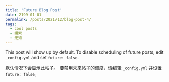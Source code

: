 ```yaml
---
title: 'Future Blog Post'
date: 2199-01-01
permalink: /posts/2021/12/blog-post-4/
tags:
  - cool posts
  - 摸索
  - 无知
---
```




This post will show up by default. To disable scheduling of future posts, edit `_config.yml` and set `future: false`. 

默认情况下会显示此帖子。 要禁用未来帖子的调度，请编辑 `_config.yml` 并设置 `future: false`。
